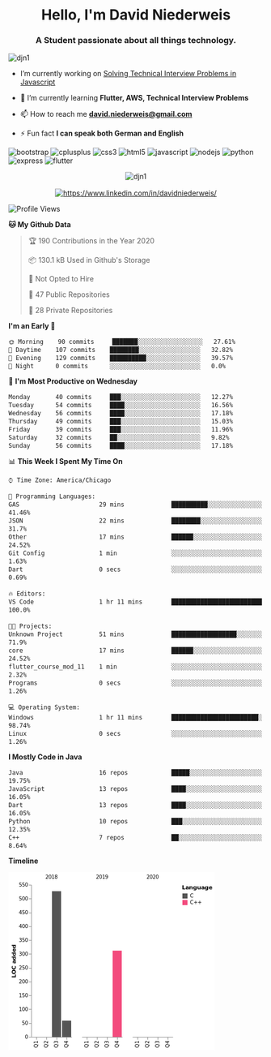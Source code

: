 <h1 align="center">Hello, I'm David Niederweis</h1>
<h3 align="center">A Student passionate about all things technology.</h3>

<p align="left"> <img src="https://komarev.com/ghpvc/?username=djn1" alt="djn1" /> </p>

- I’m currently working on [Solving Technical Interview Problems in Javascript](https://github.com/DJN1/CTCI)

- 🌱 I’m currently learning **Flutter, AWS, Technical Interview Problems**

- 📫 How to reach me **david.niederweis@gmail.com**

- ⚡ Fun fact **I can speak both German and English**

<p align="left"><img src="https://devicons.github.io/devicon/devicon.git/icons/bootstrap/bootstrap-plain.svg" alt="bootstrap" width="20" height="20"/> <img src="https://devicons.github.io/devicon/devicon.git/icons/cplusplus/cplusplus-original.svg" alt="cplusplus" width="20" height="20"/> <img src="https://devicons.github.io/devicon/devicon.git/icons/css3/css3-original-wordmark.svg" alt="css3" width="20" height="20"/> <img src="https://devicons.github.io/devicon/devicon.git/icons/html5/html5-original-wordmark.svg" alt="html5" width="20" height="20"/> <img src="https://devicons.github.io/devicon/devicon.git/icons/javascript/javascript-original.svg" alt="javascript" width="20" height="20"/> <img src="https://devicons.github.io/devicon/devicon.git/icons/nodejs/nodejs-original-wordmark.svg" alt="nodejs" width="20" height="20"/> <img src="https://devicons.github.io/devicon/devicon.git/icons/python/python-original-wordmark.svg" alt="python" width="20" height="20"/> <img src="https://devicons.github.io/devicon/devicon.git/icons/express/express-original-wordmark.svg" alt="express" width="20" height="20"/> <img src="https://cdn.jsdelivr.net/npm/simple-icons@3.1.0/icons/flutter.svg" alt="flutter" width="20" height="20"/></p><p align="center"> <img src="https://github-readme-stats.vercel.app/api?username=djn1&show_icons=true" alt="djn1" /> </p>

<p align="center">
<a href="https://linkedin.com/in/https://www.linkedin.com/in/davidniederweis/" target="blank"><img align="center" src="https://cdn.jsdelivr.net/npm/simple-icons@3.0.1/icons/linkedin.svg" alt="https://www.linkedin.com/in/davidniederweis/" height="20" width="20" /></a>
</p>

<!--START_SECTION:waka-->
![Profile Views](http://img.shields.io/badge/Profile%20Views-0-blue)

**🐱 My Github Data** 

> 🏆 190 Contributions in the Year 2020
 > 
> 📦 130.1 kB Used in Github's Storage 
 > 
> 🚫 Not Opted to Hire
 > 
> 📜 47 Public Repositories
 > 
> 🔑 28 Private Repositories 

**I'm an Early 🐤** 

```text
🌞 Morning    90 commits     ███████░░░░░░░░░░░░░░░░░░   27.61% 
🌆 Daytime    107 commits    ████████░░░░░░░░░░░░░░░░░   32.82% 
🌃 Evening    129 commits    ██████████░░░░░░░░░░░░░░░   39.57% 
🌙 Night      0 commits      ░░░░░░░░░░░░░░░░░░░░░░░░░   0.0%

```
📅 **I'm Most Productive on Wednesday** 

```text
Monday       40 commits     ███░░░░░░░░░░░░░░░░░░░░░░   12.27% 
Tuesday      54 commits     ████░░░░░░░░░░░░░░░░░░░░░   16.56% 
Wednesday    56 commits     ████░░░░░░░░░░░░░░░░░░░░░   17.18% 
Thursday     49 commits     ███░░░░░░░░░░░░░░░░░░░░░░   15.03% 
Friday       39 commits     ███░░░░░░░░░░░░░░░░░░░░░░   11.96% 
Saturday     32 commits     ██░░░░░░░░░░░░░░░░░░░░░░░   9.82% 
Sunday       56 commits     ████░░░░░░░░░░░░░░░░░░░░░   17.18%

```


📊 **This Week I Spent My Time On** 

```text
⌚︎ Time Zone: America/Chicago

💬 Programming Languages: 
GAS                      29 mins             ██████████░░░░░░░░░░░░░░░   41.46% 
JSON                     22 mins             ████████░░░░░░░░░░░░░░░░░   31.7% 
Other                    17 mins             ██████░░░░░░░░░░░░░░░░░░░   24.52% 
Git Config               1 min               ░░░░░░░░░░░░░░░░░░░░░░░░░   1.63% 
Dart                     0 secs              ░░░░░░░░░░░░░░░░░░░░░░░░░   0.69%

🔥 Editors: 
VS Code                  1 hr 11 mins        █████████████████████████   100.0%

🐱‍💻 Projects: 
Unknown Project          51 mins             ██████████████████░░░░░░░   71.9% 
core                     17 mins             ██████░░░░░░░░░░░░░░░░░░░   24.52% 
flutter_course_mod_11    1 min               ░░░░░░░░░░░░░░░░░░░░░░░░░   2.32% 
Programs                 0 secs              ░░░░░░░░░░░░░░░░░░░░░░░░░   1.26%

💻 Operating System: 
Windows                  1 hr 11 mins        ████████████████████████░   98.74% 
Linux                    0 secs              ░░░░░░░░░░░░░░░░░░░░░░░░░   1.26%

```

**I Mostly Code in Java** 

```text
Java                     16 repos            █████░░░░░░░░░░░░░░░░░░░░   19.75% 
JavaScript               13 repos            ████░░░░░░░░░░░░░░░░░░░░░   16.05% 
Dart                     13 repos            ████░░░░░░░░░░░░░░░░░░░░░   16.05% 
Python                   10 repos            ███░░░░░░░░░░░░░░░░░░░░░░   12.35% 
C++                      7 repos             ██░░░░░░░░░░░░░░░░░░░░░░░   8.64%

```


**Timeline**

![Chart not found](https://github.com/DJN1/DJN1/blob/master/charts/bar_graph.png) 


<!--END_SECTION:waka-->
